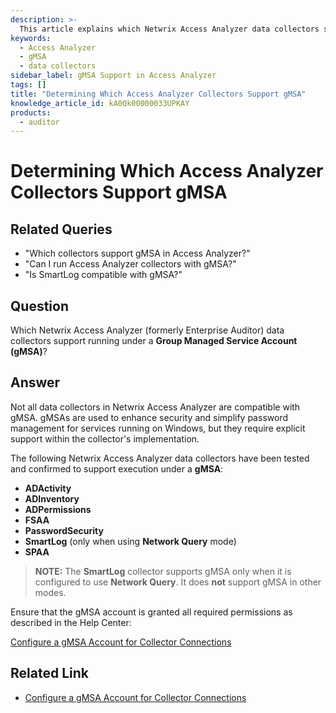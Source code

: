 ```yaml
---
description: >-
  This article explains which Netwrix Access Analyzer data collectors support running under a Group Managed Service Account (gMSA).
keywords:
  - Access Analyzer
  - gMSA
  - data collectors
sidebar_label: gMSA Support in Access Analyzer
tags: []
title: "Determining Which Access Analyzer Collectors Support gMSA"
knowledge_article_id: kA0Qk00000033UPKAY
products:
  - auditor
---
```


# Determining Which Access Analyzer Collectors Support gMSA

## Related Queries

- "Which collectors support gMSA in Access Analyzer?"
- "Can I run Access Analyzer collectors with gMSA?"
- "Is SmartLog compatible with gMSA?"

## Question

Which Netwrix Access Analyzer (formerly Enterprise Auditor) data collectors support running under a **Group Managed Service Account (gMSA)**?

## Answer

Not all data collectors in Netwrix Access Analyzer are compatible with gMSA. gMSAs are used to enhance security and simplify password management for services running on Windows, but they require explicit support within the collector's implementation.

The following Netwrix Access Analyzer data collectors have been tested and confirmed to support execution under a **gMSA**:

- **ADActivity**
- **ADInventory**
- **ADPermissions**
- **FSAA**
- **PasswordSecurity**
- **SmartLog** (only when using **Network Query** mode)
- **SPAA**

> **NOTE:** The **SmartLog** collector supports gMSA only when it is configured to use **Network Query**. It does **not** support gMSA in other modes.

Ensure that the gMSA account is granted all required permissions as described in the Help Center:

[Configure a gMSA Account for Collector Connections](/docs/accessanalyzer/12.0/admin/settings/connection/gmsa)

## Related Link

- [Configure a gMSA Account for Collector Connections](/docs/accessanalyzer/12.0/admin/settings/connection/gmsa)